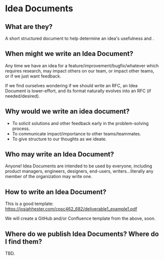 # Idea Documents

## What are they?

A short structured document to help determine an idea's usefulness and .

## When might we write an Idea Document?

Any time we have an idea for a feature/improvement/bugfix/whatever which requires research, may impact others on our team, or impact other teams, or if we just want feedback.

If we find ourselves wondering if we should write an RFC, an Idea Document is lower-effort, and its format naturally evolves into an RFC (if needed/desired).

## Why would we write an idea document?

- To solicit solutions and other feedback early in the problem-solving process.
- To communicate impact/importance to other teams/teammates.
- To give structure to our thoughts as we ideate.

## Who may write an Idea Document?

Anyone! Idea Documents are intended to be used by everyone, including product managers, engineers, designers, end-users, writers…literally any member of the organization may write one.

## How to write an Idea Document?

This is a good template: https://josiahhester.com/cpsc462_682/deliverable1_example1.pdf

We will create a GitHub and/or Confluence template from the above, soon.

## Where do we publish Idea Documents? Where do I find them?

TBD.
<!--stackedit_data:
eyJoaXN0b3J5IjpbMTkxNDgxNzA4LDEyNDk1MDA5NDYsLTE2MD
A2NTY4NzddfQ==
-->